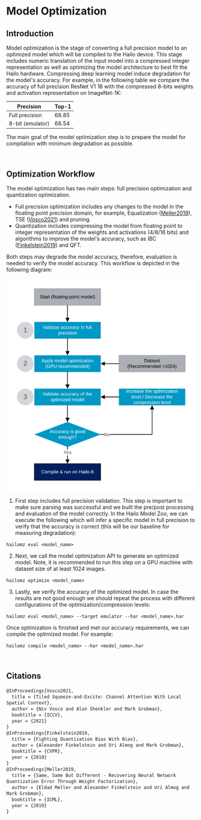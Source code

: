 # Model Optimization

## Introduction

Model optimization is the stage of converting a full precision model to an optimized model which will be compiled to the Hailo device. This stage includes numeric translation of the input model into a compressed integer representation as well as optimizing the model architecture to best fit the Hailo hardware. Compressing deep learning model induce degradation for the model's accuracy. For example, in the following table we compare the accuracy of full precision ResNet V1 18 with the compressed 8-bits weights and activation representation on ImageNet-1K:

<center>

| Precision        | Top-1 |
| ---------------- | ------|
| Full precision   | 68.85 |
| 8-bit (emulator) | 68.54 |

</center>

The main goal of the model optimization step is to prepare the model for compilation with minimum degradation as possible.

<br>

## Optimization Workflow

The model optimization has two main steps: full precision optimization and quantization optimization.

- Full precision optimization includes any changes to the model in the floating point precision domain, for example, Equalization ([Meller2019](#citations)), TSE ([Vosco2021](#citations)) and pruning.
- Quantization includes compressing the model from floating point to integer representation of the weights and activations (4/8/16 bits) and algorithms to improve the model's accuracy, such as IBC ([Finkelstein2019](#citations)) and QFT.

Both steps may degrade the model accuracy, therefore, evaluation is needed to verify the model accuracy. This workflow is depicted in the following diagram:

<p align="center">
  <img src="images/quant_flow.svg" />
</p>

1. First step includes full precision validation. This step is important to make sure parsing was successful and we built the pre/post processing and evaluation of the model correctly. In the Hailo Model Zoo, we can execute the following which will infer a specific model in full precision to verify that the accuracy is correct (this will be our baseline for measuring degradation):
  ```
  hailomz eval <model_name>
  ```

2. Next, we call the model optimization API to generate an optimized model. Note, it is recommended to run this step on a GPU machine with dataset size of at least 1024 images.
  ```
  hailomz optimize <model_name>
  ```

3. Lastly, we verify the accuracy of the optimized model. In case the results are not good enough we should repeat the process with different configurations of the optimization/compression levels:
  ```
  hailomz eval <model_name> --target emulator --har <model_name>.har
  ```

Once optimization is finished and met our accuracy requirements, we can compile the optimized model. For example:
```
hailomz compile <model_name> --har <model_name>.har
```

<br>

## Citations

```
@InProceedings{Vosco2021,
  title = {Tiled Squeeze-and-Excite: Channel Attention With Local Spatial Context},
  author = {Niv Vosco and Alon Shenkler and Mark Grobman},
  booktitle = {ICCV},
  year = {2021}
}
@InProceedings{Finkelstein2019,
  title = {Fighting Quantization Bias With Bias},
  author = {Alexander Finkelstein and Uri Almog and Mark Grobman},
  booktitle = {CVPR},
  year = {2019}
}
@InProceedings{Meller2019,
  title = {Same, Same But Different - Recovering Neural Network Quantization Error Through Weight Factorization},
  author = {Eldad Meller and Alexander Finkelstein and Uri Almog and Mark Grobman},
  booktitle = {ICML},
  year = {2019}
}
```